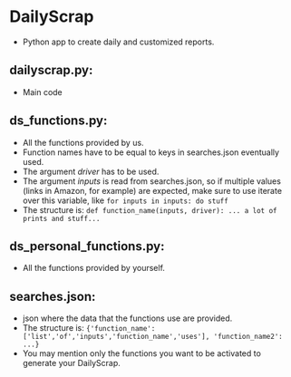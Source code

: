 # DailyScrap
- Python app to create daily and customized reports.

## dailyscrap.py:
- Main code

## ds_functions.py:
- All the functions provided by us.
- Function names have to be equal to keys in searches.json eventually used.
- The argument <i>driver</i> has to be used.
- The argument <i>inputs</i> is read from searches.json, so if multiple values (links in Amazon, for example) are expected, make sure to use iterate over this variable, like `for inputs in inputs: do stuff`
- The structure is: `def function_name(inputs, driver): ... a lot of prints and stuff...`

## ds_personal_functions.py:
- All the functions provided by yourself.

## searches.json:
- json where the data that the functions use are provided.
- The structure is:
 ```{'function_name':['list','of','inputs','function_name','uses'], 'function_name2': ...}```
- You may mention only the functions you want to be activated to generate your DailyScrap.
